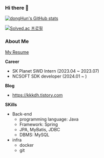 ### Hi there 👋
[![dongHun's GitHub stats](https://github-readme-stats.vercel.app/api?username=rkdehdgns1230&show_icons=true)](https://github.com/anuraghazra/github-readme-stats)

[![Solved.ac
프로필](http://mazassumnida.wtf/api/generate_badge?boj=fdc114)](https://solved.ac/fdc114)  

### About Me
[My Resume](https://atlantic-patient-6e2.notion.site/fb753c0efdb949c396e03b9010065221?pvs=4)

**Career**
- SK Planet SWD Intern (2023.04 ~ 2023.07)
- NCSOFT SDK developer (2024.01 ~ )

**Blog**
- https://kkkdh.tistory.com

**SKills**
- Back-end
  - programming language: Java
  - Framework: Spring
  - JPA, MyBatis, JDBC
  - DBMS: MySQL
- infra
  - docker
  - git
